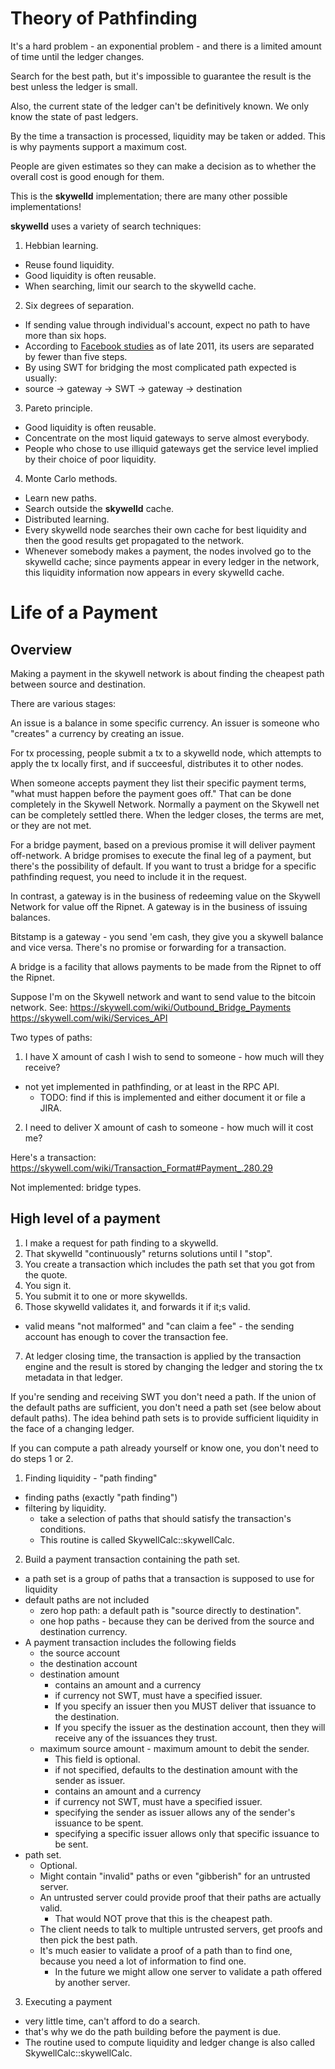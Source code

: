 Theory of Pathfinding
=====================

It's a hard problem - an exponential problem - and there is a limited amount of time until the ledger changes.

Search for the best path, but it's impossible to guarantee the result is the best unless the ledger is small.

Also, the current state of the ledger can't be definitively known. We only know the state of past ledgers.

By the time a transaction is processed, liquidity may be taken or added. This is why payments support a maximum cost.

People are given estimates so they can make a decision as to whether the overall cost is good enough for them.

This is the **skywelld** implementation; there are many other possible implementations!

**skywelld** uses a variety of search techniques:

1. Hebbian learning.
 * Reuse found liquidity.
 * Good liquidity is often reusable.
 * When searching, limit our search to the skywelld cache.
2. Six degrees of separation.
 * If sending value through individual's account, expect no path to have more than six hops.
 * According to [Facebook studies](https://www.facebook.com/notes/facebook-data-team/anatomy-of-facebook/10150388519243859) as of late 2011, its users are separated by fewer than five steps.
 * By using SWT for bridging the most complicated path expected is usually:
 * source -> gateway -> SWT -> gateway -> destination
3. Pareto principle.
 * Good liquidity is often reusable.
 * Concentrate on the most liquid gateways to serve almost everybody.
 * People who chose to use illiquid gateways get the service level implied by their choice of poor liquidity.
4. Monte Carlo methods.
 * Learn new paths.
 * Search outside the **skywelld** cache.
 * Distributed learning.
 * Every skywelld node searches their own cache for best liquidity and then the good results get propagated to the network.
 * Whenever somebody makes a payment, the nodes involved go to the skywelld cache; since payments appear in every ledger in the network, this liquidity information now appears in every skywelld cache.


Life of a Payment
======================

Overview
----------

Making a payment in the skywell network is about finding the cheapest path between source and destination.

There are various stages:

An issue is a balance in some specific currency.  An issuer is someone who "creates" a currency by creating an issue.

For tx processing, people submit a tx to a skywelld node, which attempts to apply the tx locally first, and if succeesful, distributes it to other nodes.

When someone accepts payment they list their specific payment terms, "what must happen before the payment goes off."  That can be done completely in the Skywell Network.  Normally a payment on the Skywell net can be completely settled there.  When the ledger closes, the terms are met, or they are not met.

For a bridge payment, based on a previous promise it will deliver payment off-network. A bridge promises to execute the final leg of a payment, but there's the possibility of default. If you want to trust a bridge for a specific pathfinding request, you need to include it in the request.

In contrast, a gateway is in the business of redeeming value on the Skywell Network for value off the Ripnet.  A gateway is in the business of issuing balances.

Bitstamp is a gateway - you send 'em cash, they give you a skywell balance and vice versa.  There's no promise or forwarding for a transaction.

A bridge is a facility that allows payments to be made from the Ripnet to off the Ripnet.

Suppose I'm on the Skywell network and want to send value to the bitcoin network.  See:  https://skywell.com/wiki/Outbound_Bridge_Payments
https://skywell.com/wiki/Services_API


Two types of paths:
1. I have X amount of cash I wish to send to someone - how much will they receive?
 * not yet implemented in pathfinding, or at least in the RPC API.
   * TODO: find if this is implemented and either document it or file a JIRA.
2. I need to deliver X amount of cash to someone - how much will it cost me?

Here's a transaction:
https://skywell.com/wiki/Transaction_Format#Payment_.280.29

Not implemented: bridge types.



High level of a payment
-----------------------

1. I make a request for path finding to a skywelld.
2. That skywelld "continuously" returns solutions until I "stop".
3. You create a transaction which includes the path set that you got from the quote.
4. You sign it.
5. You submit it to one or more skywellds.
6. Those skywelld validates it, and forwards it if it;s valid.
 * valid means "not malformed" and "can claim a fee" - the sending account has enough to cover the transaction fee.
7. At ledger closing time, the transaction is applied by the transaction engine and the result is stored by changing the ledger and storing the tx metadata in that ledger.

If you're sending and receiving SWT you don't need a path.
If the union of the default paths are sufficient, you don't need a path set (see below about default paths).
The idea behind path sets is to provide sufficient liquidity in the face of a changing ledger.

If you can compute a path already yourself or know one, you don't need to do steps 1 or 2.


1. Finding liquidity - "path finding"
  * finding paths (exactly "path finding")
  * filtering by liquidity.
    * take a selection of paths that should satisfy the transaction's conditions.
    * This routine is called SkywellCalc::skywellCalc.

2. Build a payment transaction containing the path set.
  * a path set is a group of paths that a transaction is supposed to use for liquidity
  * default paths are not included
    * zero hop path: a default path is "source directly to destination".
    * one hop paths - because they can be derived from the source and destination currency.
  * A payment transaction includes the following fields
    * the source account
    * the destination account
    * destination amount
      * contains an amount and a currency
      * if currency not SWT, must have a specified issuer.
      * If you specify an issuer then you MUST deliver that issuance to the destination.
      * If you specify the issuer as the destination account, then they will receive any of the issuances they trust.
    * maximum source amount - maximum amount to debit the sender.
      * This field is optional.
      * if not specified, defaults to the destination amount with the sender as issuer.
      * contains an amount and a currency
      * if currency not SWT, must have a specified issuer.
      * specifying the sender as issuer allows any of the sender's issuance to be spent.
      * specifying a specific issuer allows only that specific issuance to be sent.
  * path set.
    * Optional.
    * Might contain "invalid" paths or even "gibberish" for an untrusted server.
    * An untrusted server could provide proof that their paths are actually valid.
      * That would NOT prove that this is the cheapest path.
    * The client needs to talk to multiple untrusted servers, get proofs and then pick the best path.
    * It's much easier to validate a proof of a path than to find one, because you need a lot of information to find one.
       * In the future we might allow one server to validate a path offered by another server.

3. Executing a payment
 * very little time, can't afford to do a search.
 * that's why we do the path building before the payment is due.
 * The routine used to compute liquidity and ledger change is also called SkywellCalc::skywellCalc.
